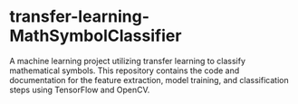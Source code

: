 # transfer-learning-MathSymbolClassifier
A machine learning project utilizing transfer learning to classify mathematical symbols. This repository contains the code and documentation for the feature extraction, model training, and classification steps using TensorFlow and OpenCV.

